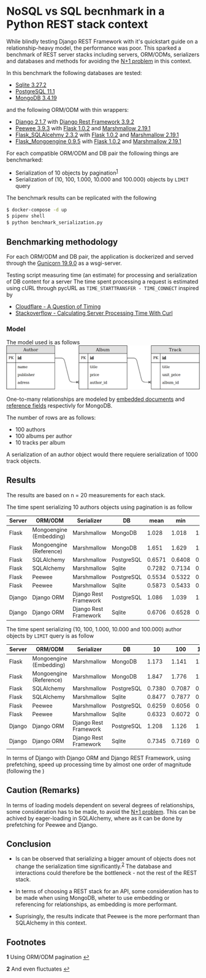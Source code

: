 # NoSQL vs SQL becnhmark in a Python REST stack context
While blindly testing Django REST Framework with it's quickstart guide on a relationship-heavy model, the performance was poor. This sparked a benchmark of REST server stacks including servers, ORM/ODMs, serializers and databases and methods for avoiding the [N+1 problem](https://stackoverflow.com/questions/97197/what-is-the-n1-selects-problem-in-orm-object-relational-mapping) in this context.

In this benchmark the following databases are tested:
- [Sqlite 3.27.2](https://www.sqlite.org/)
- [PostgreSQL 11.1](https://hub.docker.com/_/postgres)
- [MongoDB 3.4.19](https://hub.docker.com/_/mongo)

and the following ORM/ODM with thin wrappers:
- [Django 2.1.7](https://djangoproject.com/) with [Django Rest Framework 3.9.2](https://django-rest-framework.org/)
- [Peewee 3.9.3](https://peewee-orm.com/) with [Flask 1.0.2](http://flask.pocoo.org/) and [Marshmallow 2.19.1](https://marshmallow.readthedocs.io/)
- [Flask_SQLAlcehmy 2.3.2](http://flask-sqlalchemy.pocoo.org/) with [Flask 1.0.2](http://flask.pocoo.org/) and [Marshmallow 2.19.1](https://marshmallow.readthedocs.io/)
- [Flask_Mongoengine 0.9.5](http://docs.mongoengine.org/projects/flask-mongoengine/) with [Flask 1.0.2](http://flask.pocoo.org/) and [Marshmallow 2.19.1](https://marshmallow.readthedocs.io/)

For each compatible ORM/ODM and DB pair the following things are benchmarked:
- Serialization of 10 objects by pagination<sup id="a1">[1](#f1)</sup>
- Serialization of (10, 100, 1.000, 10.000 and 100.000) objects by `LIMIT` query

The benchmark results can be replicated with the following
```bash
$ docker-compose -d up
$ pipenv shell
$ python benchmark_serialization.py
```

## Benchmarking methodology
For each ORM/ODM and DB pair, the application is dockerized and served through the [Gunicorn 19.9.0](https://gunicorn.org/) as a wsgi-server.

Testing script measuring time (an estimate) for processing and serialization of DB content for a server
The time spent processing a request is estimated using cURL through pycURL as `TIME_STARTTRANSFER - TIME_CONNECT` inspired by
- [Cloudflare - A Question of Timing](http://blog.cloudflare.com/a-question-of-timing/)
- [Stackoverflow - Calculating Server Processing Time With Curl](http://stackoverflow.com/questions/17638026/calculating-server-processing-time-with-curl)


### Model
The model used is as follows
![UML diagram of model](model.png)

One-to-many relationships are modeled by [embedded documents](https://docs.mongodb.com/manual/tutorial/model-embedded-one-to-many-relationships-between-documents/) and [reference fields](https://docs.mongodb.com/manual/tutorial/model-referenced-one-to-many-relationships-between-documents/) respectivly for MongoDB.

The number of rows are as follows:
- 100 authors
- 100 albums per author
- 10 tracks per album

A serialization of an author object would there requiere serialization of 1000 track objects.

## Results
The results are based on n = 20 measurements for each stack.

The time spent serializing 10 authors objects using pagination is as follow

| Server | ORM/ODM                 | Serializer            | DB         | mean   | min    | max    | std    |
|--------|-------------------------|-----------------------|------------|--------|--------|--------|--------|
| Flask  | Mongoengine (Embedding) | Marshmallow           | MongoDB    | 1.028  | 1.018  | 1.044  | 0.0068 |
| Flask  | Mongoengine (Reference) | Marshmallow           | MongoDB    | 1.651  | 1.629  | 1.677  | 0.015  |
| Flask  | SQLAlchemy              | Marshmallow           | PostgreSQL | 0.6571 | 0.6408 | 0.7192 | 0.017  |
| Flask  | SQLAlchemy              | Marshmallow           | Sqlite     | 0.7282 | 0.7134 | 0.7436 | 0.0094 |
| Flask  | Peewee                  | Marshmallow           | PostgreSQL | 0.5534 | 0.5322 | 0.5799 | 0.015  |
| Flask  | Peewee                  | Marshmallow           | Sqlite     | 0.5873 | 0.5433 | 0.5873 | 0.014  |
| Django | Django ORM              | Django Rest Framework | PostgreSQL | 1.086  | 1.039  | 1.221  | 0.055  |
| Django | Django ORM              | Django Rest Framework | Sqlite     | 0.6706 | 0.6528 | 0.7387 | 0.019  |

The time spent serializing (10, 100, 1.000, 10.000 and 100.000) author objects by `LIMIT` query is as follow

| Server | ORM/ODM                 | Serializer            | DB         | 10     | 100    | 1.000  | 10.000 | 100.000 |
|--------|-------------------------|-----------------------|------------|--------|--------|--------|--------|---------|
| Flask  | Mongoengine (Embedding) | Marshmallow           | MongoDB    | 1.173  | 1.141  | 1.114  | 1.174  | 1.181   |
| Flask  | Mongoengine (Reference) | Marshmallow           | MongoDB    | 1.847  | 1.776  | 1.770  | 1.904  | 1.925   |
| Flask  | SQLAlchemy              | Marshmallow           | PostgreSQL | 0.7380 | 0.7087 | 0.7052 | 0.7407 | 0.7770  |
| Flask  | SQLAlchemy              | Marshmallow           | Sqlite     | 0.8477 | 0.7877 | 0.7886 | 0.8047 | 0.8736  |
| Flask  | Peewee                  | Marshmallow           | PostgreSQL | 0.6259 | 0.6056 | 0.6012 | 0.6403 | 0.6417  |
| Flask  | Peewee                  | Marshmallow           | Sqlite     | 0.6323 | 0.6072 | 0.6061 | 0.6185 | 0.6450  |
| Django | Django ORM              | Django Rest Framework | PostgreSQL | 1.208  | 1.126  | 1.127  | 1.160  | 1.162   |
| Django | Django ORM              | Django Rest Framework | Sqlite     | 0.7345 | 0.7169 | 0.7233 | 0.7635 | 0.7654  |


In terms of Django with Django ORM and Django REST Framework, using prefetching, speed up processing time by almost one order of magnitude (following the )

## Caution (Remarks)
In terms of loading models dependent on several degrees of relationships, some consideration has to be made, to avoid the [N+1 problem](https://stackoverflow.com/questions/97197/what-is-the-n1-selects-problem-in-orm-object-relational-mapping).
This can be achived by eager-loading in SQLAlchemy, where as it can be done by prefetching for Peewee and Django.


## Conclusion
- Is can be observed that serializing a bigger amount of objects does not change the serialization time significantly.<sup id="a2">[2](#f2)</sup> The database and interactions could therefore be the bottleneck - not the rest of the REST stack.

- In terms of choosing a REST stack for an API, some consideration has to be made when using MongoDB, wheter to use embedding or referencing for relationships, as embedding is more performant.

- Suprisingly, the results indicate that Peewee is the more performant than SQLAlchemy in this context.


## Footnotes
<b id="f1">1</b> Using ORM/ODM pagination [↩](#a1)

<b id="f2">2</b> And even fluctuates [↩](#a2)